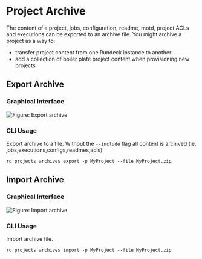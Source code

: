 # Project Archive

The content of a project, jobs, configuration, readme, motd, project ACLs and executions can be exported to an archive file. You might archive a project as a way to:

- transfer project content from one Rundeck instance to another
- add a collection of boiler plate project content when provisioning new projects

## Export Archive

### Graphical Interface

![Figure: Export archive](/figures/fixme.png)

### CLI Usage

Export archive to a file. Without the `--include` flag all content is archived (ie, jobs,executions,configs,readmes,acls)

```{.bash}
rd projects archives export -p MyProject --file MyProject.zip
```

## Import Archive

### Graphical Interface

![Figure: Import archive](/figures/fixme.png)

### CLI Usage

Import archive file.

```{.bash}
rd projects archives import -p MyProject --file MyProject.zip
```
